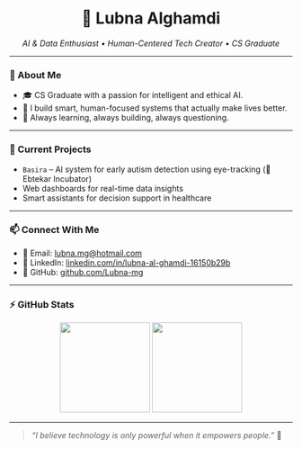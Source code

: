 <h1 align="center">🤍 Lubna Alghamdi</h1>
<p align="center"><i>AI & Data Enthusiast • Human-Centered Tech Creator • CS Graduate</i></p>

---

### 💫 About Me
- 🎓 CS Graduate with a passion for intelligent and ethical AI.
- 🧠 I build smart, human-focused systems that actually make lives better.
- 🎯 Always learning, always building, always questioning.


---

### 🚀 Current Projects
- `Basira` – AI system for early autism detection using eye-tracking (🥈Ebtekar Incubator)
- Web dashboards for real-time data insights
- Smart assistants for decision support in healthcare

---

### 📫 Connect With Me
- 💌 Email: [lubna.mg@hotmail.com](mailto:lubna.mg@hotmail.com)
- 💼 LinkedIn: [linkedin.com/in/lubna-al-ghamdi-16150b29b](https://www.linkedin.com/in/lubna-al-ghamdi-16150b29b)
- 🧠 GitHub: [github.com/Lubna-mg](https://github.com/Lubna-mg)

---

### ⚡ GitHub Stats

<p align="center">
  <img src="https://github-readme-stats.vercel.app/api?username=Lubna-mg&show_icons=true&theme=radical" height="160"/>
  <img src="https://github-readme-stats.vercel.app/api/top-langs/?username=Lubna-mg&layout=compact&theme=radical" height="160"/>
</p>

---

> *“I believe technology is only powerful when it empowers people.”* 💜  
